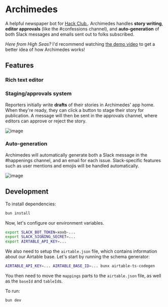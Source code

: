 # Archimedes
A helpful newspaper bot for [Hack Club.](https://hackclub.com/). Archimedes handles **story writing**, **editor approvals** (like the #confessions channel), and **auto-generation** of both Slack messages and emails sent out to folks subscribed.

_Here from High Seas?_ I'd recommend watching [the demo video](https://cloud-40lv302ky-hack-club-bot.vercel.app/0a_storytelling_bot.mp4) to get a better idea of how Archimedes works!

## Features

### Rich text editor

### Staging/approvals system

Reporters initially write **drafts** of their stories in Archimedes' app home. When they're ready, they can click a button to stage their story for publication. A message will then be sent in the approvals channel, where editors can approve or reject the story.

![image](https://cloud-mrbjhqh91-hack-club-bot.vercel.app/0image.png)

### Auto-generation

Archimedes will automatically generate both a Slack message in the #happenings channel, and an email for each issue. Slack-specific features such as user mentions and emojis will be handled automatically.

![image](https://cloud-qolkvumrf-hack-club-bot.vercel.app/0snippetx-2025-01-25.png)

## Development
To install dependencies:

```bash
bun install
```

Now, let's configure our environment variables.

```bash
export SLACK_BOT_TOKEN=xoxb-...
export SLACK_SIGNING_SECRET=...
export AIRTABLE_API_KEY=...
```

We also need to setup the `airtable.json` file, which contains information about our Airtable base. Let's start by running the schema generator:

```bash
AIRTABLE_API_KEY=... AIRTABLE_BASE_ID=... bunx airtable-ts-codegen
```

You then need to move the `mappings` parts to the `airtable.json` file, as well as the `baseId` and `tableId`s.

To run:

```bash
bun dev
```
